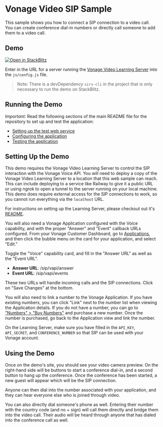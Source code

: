 Vonage Video SIP Sample
=======================

This sample shows you how to connect a SIP connection to a video call. You can create
conference dial-in numbers or directly call someone to add them to a video call.

## Demo

[![Open in StackBlitz](https://developer.stackblitz.com/img/open_in_stackblitz.svg)](https://stackblitz.com/fork/github/vonage-community/video-api-web-samples/tree/main/SIP)

Enter in the URL for a server running the [Vonage Video Learning Server](https://github.com/Vonage-Community/sample-video-node-learning_server/) into the `js/config.js` file.

> Note: There is a devDependency `sirv-cli` in the project that is only necessary to run the demo on StackBlitz.

## Running the Demo

*Important:* Read the following sections of the main README file for the repository to set up
and test the application:

* [Setting up the test web service](../README.md#setting-up-the-test-web-service)
* [Configuring the application](../README.md#configuring-the-application)
* [Testing the application](../README.md#testing-the-application)

## Setting Up the Demo

This demo requires the Vonage Video Learning Server to control the SIP interaction with the Vonage Voice API. You will need to deploy a copy of the Vonage Video Learning Server to a location that this web sample can reach. This can include deploying to a service like Railway to give it a public URL or using ngrok to open a tunnel to the server running on your local machine. This demo does require external access for the SIP connections to work, so you cannot run everything via the `localhost` URL.

For instructions on setting up the Learning Server, please checkout out it's [README](https://github.com/Vonage-Community/sample-video-node-learning_server/).

You will also need a Vonage Application configured with the Voice capability, and with the proper "Answer" and "Event" callback URLs configured. From your Vonage Customer Dashboard, go to [Applications](https://dashboard.nexmo.com/applications), and then click the bubble menu on the card for your application, and select "Edit."

Toggle the "Voice" capability card, and fill in the "Answer URL" as well as the "Event URL".

* **Answer URL**: <your-domain>/sip/vapi/answer
* **Event URL**: <your-domain>/sip/vapi/events

These two URLs will handle incoming calls and the SIP connections. Click on "Save Changes" at the bottom.

You will also need to link a number to the Vonage Application. If you have existing numbers, you can click "Link" next to the number list when viewing the Application details. If you do not have a number, you can go to ["Numbers" > "Buy Numbers"](https://dashboard.nexmo.com/buy-numbers) and purchase a new number. Once the number is purchased, go back to the Application view and link the number.

On the Learning Server, make sure you have filled in the `API_KEY`, `API_SECRET`, and `CONFERENCE_NUMBER` so that SIP can be used with your Vonage account.

## Using the Demo

Once on the demo's site, you should see your video camera preview. On the right-hand side will be buttons to start a conference dial-in, and a second button to hang up the conference. Once the conference has been started, a new guest will appear which will be the SIP connection.

Anyone can then dial into the number associated with your application, and they can hear everyone else who is joined through video.

You can also directly dial someone's phone as well. Entering their number with the country code (and no + sign) will call them directly and bridge them into the video call. Their audio will be heard through anyone that has dialed into the conference call as well.
